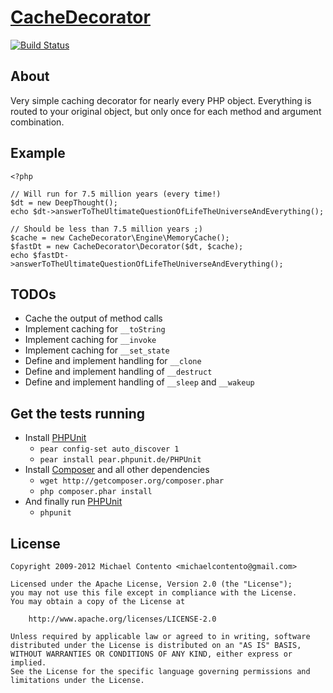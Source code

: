 # [CacheDecorator][]

[![Build Status](https://secure.travis-ci.org/michaelcontento/CacheDecorator.png)](http://travis-ci.org/michaelcontento/CacheDecorator)

## About

Very simple caching decorator for nearly every PHP object. Everything is routed
to your original object, but only once for each method and argument combination.

## Example

    <?php

    // Will run for 7.5 million years (every time!)
    $dt = new DeepThought();
    echo $dt->answerToTheUltimateQuestionOfLifeTheUniverseAndEverything();
    
    // Should be less than 7.5 million years ;)
    $cache = new CacheDecorator\Engine\MemoryCache();
    $fastDt = new CacheDecorator\Decorator($dt, $cache);
    echo $fastDt->answerToTheUltimateQuestionOfLifeTheUniverseAndEverything();

## TODOs

* Cache the output of method calls
* Implement caching for `__toString`
* Implement caching for `__invoke`
* Implement caching for `__set_state`
* Define and implement handling for `__clone` 
* Define and implement handling of `__destruct`
* Define and implement handling of `__sleep` and `__wakeup`

## Get the tests running

* Install [PHPUnit][]
    * `pear config-set auto_discover 1`
    * `pear install pear.phpunit.de/PHPUnit`
* Install [Composer][] and all other dependencies
    * `wget http://getcomposer.org/composer.phar`
    * `php composer.phar install`
* And finally run [PHPUnit][]
    * `phpunit`

## License

    Copyright 2009-2012 Michael Contento <michaelcontento@gmail.com>

    Licensed under the Apache License, Version 2.0 (the "License");
    you may not use this file except in compliance with the License.
    You may obtain a copy of the License at

        http://www.apache.org/licenses/LICENSE-2.0

    Unless required by applicable law or agreed to in writing, software
    distributed under the License is distributed on an "AS IS" BASIS,
    WITHOUT WARRANTIES OR CONDITIONS OF ANY KIND, either express or implied.
    See the License for the specific language governing permissions and
    limitations under the License.

  [CacheDecorator]: https://github.com/michaelcontento/CacheDecorator
  [Composer]: https://github.com/composer/composer
  [PHPUnit]: https://github.com/sebastianbergmann/phpunit

